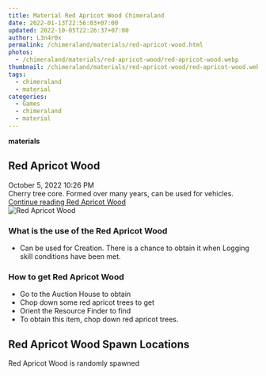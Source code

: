 ```yaml
---
title: Material Red Apricot Wood Chimeraland
date: 2022-01-13T22:56:03+07:00
updated: 2022-10-05T22:26:37+07:00
author: L3n4r0x
permalink: /chimeraland/materials/red-apricot-wood.html
photos:
  - /chimeraland/materials/red-apricot-wood/red-apricot-wood.webp
thumbnail: /chimeraland/materials/red-apricot-wood/red-apricot-wood.webp
tags:
  - chimeraland
  - material
categories:
  - Games
  - chimeraland
  - material
---
```


<link
  rel="stylesheet"
  href="https://rawcdn.githack.com/dimaslanjaka/Web-Manajemen/870a349/css/bootstrap-5-3-0-alpha3-wrapper.css"
/>
<section id="bootstrap-wrapper">
  <div data-bs-theme="dark">
    <div
      class="row g-0 border rounded overflow-hidden flex-md-row mb-4 shadow-sm position-relative bg-dark text-light"
    >
      <div class="col p-4 d-flex flex-column position-static">
        <strong class="d-inline-block mb-2 text-success">materials</strong>
        <h2 class="mb-0">Red Apricot Wood</h2>
        <div class="mb-1 text-muted">October 5, 2022 10:26 PM</div>
        <div class="mb-2 border p-1">
          Cherry tree core. Formed over many years, can be used for vehicles.
        </div>
        <a
          href="/chimeraland/materials/red-apricot-wood.html"
          class="stretched-link d-none text-primary"
          >Continue reading Red Apricot Wood</a
        >
      </div>
      <div class="col-auto d-none d-md-block d-lg-block">
        <img
          src="https://www.webmanajemen.com/chimeraland/materials/red-apricot-wood/red-apricot-wood.webp"
          alt="Red Apricot Wood"
        />
      </div>
    </div>
    <div class="row">
      <div class="col-lg-6 col-12 mb-2">
        <div class="card">
          <div class="card-body">
            <h3 class="card-title">What is the use of the Red Apricot Wood</h3>
            <div class="card-text">
              <ul>
                <li>
                  Can be used for Creation. There is a chance to obtain it when
                  Logging skill conditions have been met.
                </li>
              </ul>
            </div>
          </div>
        </div>
      </div>
      <div class="col-lg-6 col-12 mb-2">
        <div class="card">
          <div class="card-body">
            <h3 class="card-title">How to get Red Apricot Wood</h3>
            <div class="card-text">
              <ul>
                <li>Go to the Auction House to obtain</li>
                <li>Chop down some red apricot trees to get</li>
                <li>Orient the Resource Finder to find</li>
                <li>To obtain this item, chop down red apricot trees.</li>
              </ul>
            </div>
          </div>
        </div>
      </div>
      <div class="col-12 mb-2">
        <h2>Red Apricot Wood Spawn Locations</h2>
        <p>Red Apricot Wood is randomly spawned</p>
      </div>
    </div>
  </div>
</section>